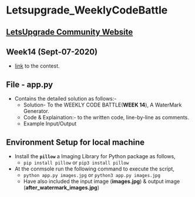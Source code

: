 # Letsupgrade_WeeklyCodeBattle
## [LetsUpgrade Community Website](https://community.letsupgrade.in)

## __Week14__ (Sept-07-2020)
  - [link](https://community.letsupgrade.in/question/weekly-code-battle---week-14-5f55f1cde00a98604dde1314) to the contest.

## File - app.py
  - Contains the detailed solution as follows:-
	- Solution- To the WEEKLY CODE BATTLE(__WEEK 14__), A WaterMark Generator.
	- Code & Explaination:- to the written code, line-by-line as comments.
	- Example Input/Output

## Environment Setup for local machine
  - Install the __```pillow```__ a Imaging Library for Python package as follows,
    - ```pip install pillow``` or ```pip3 install pillow```
  - At the conmsole run the following command to execute the script,
    - ```python app.py images.jpg``` or ```python3 app.py images.jpg```
    - Have also included the input image (__images.jpg__) & output image (__after_watermark_images.jpg__)
